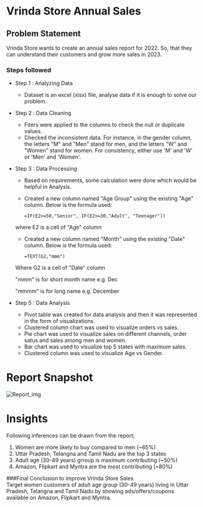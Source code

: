 # Vrinda Store Annual Sales

## Problem Statement

Vrinda Store wants to create an annual sales report for 2022. So, that they can understand their customers and grow more sales in 2023.


### Steps followed 

- Step 1 : Analyzing Data
  - Dataset is an excel (xlsx) file, analyse data if it is enough to solve our problem.

- Step 2 : Data Cleaning 
  - Fiters were applied to the columns to check the null or duplicate values.
  - Checked the inconsistent data. For instance, in the gender column, the letters "M" and "Men" stand for men, and the letters "W" and "Women" stand for women. For consistency, either use 'M' and 'W' or 'Men' and 'Women'.

- Step 3 : Data Processing
  - Based on requirements, some calculation were done which would be helpful in Analysis. 
  - Created a new column named "Age Group" using the existing "Age" column. 
  Below is the formula used:
       
        =IF(E2>=50,"Senior", IF(E2>=30,"Adult", "Teenager"))
  where E2 is a cell of "Age" column 
  - Created a new column named "Month" using the existing "Date" column. 
  Below is the formula used:

        =TEXT(G2,"mmm")
  Where G2 is a cell of "Date" column

  "mmm" is for short month name e.g. Dec 

  "mmmm" is for long name e.g. December


- Step 5 : Data Analysis
  - Pivot table was created for data analysis and then it was represented in the form of visualizations.
  -  Clustered column chart was used to visualize orders vs sales.
  - Pie chart was used to visualize sales on different channels, order satus and sales among men and women.
  - Bar chart was used to visualize top 5 states with maximum sales.
  - Clustered column was used to visualize Age vs Gender.


 # Report Snapshot

![Report_img](https://github.com/vinodsrawat/Vrinda-Strore-Annual-Excel-Report/assets/161686865/6a68f05e-c6e6-4cbc-854d-1b33e9e42139)

# Insights

Following inferences can be drawn from the report;
								
1. Women are more likely to buy compared to men (~65%)								
2. Uttar Pradesh, Telangna and Tamil Nadu are the top 3 states								
3. Adult age (30-49 years) grroup is maximum contributing (~50%)								
4. Amazon, Flipkart and Myntra are the most contributing (~80%)								
								
###Final Conclusion to improve Vrinda Store Sales								
Target women customers of adult age group (30-49 years) living in Uttar Pradesh, Telangna and Tamil Nadu by showing ads/offers/coupons available on Amazon, Flipkart and Myntra.
